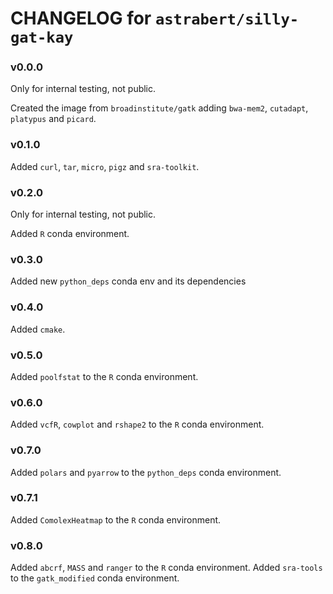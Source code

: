 # CHANGELOG for `astrabert/silly-gat-kay`

### v0.0.0

Only for internal testing, not public.

Created the image from `broadinstitute/gatk` adding `bwa-mem2`, `cutadapt`, `platypus` and `picard`.

### v0.1.0

Added `curl`, `tar`, `micro`, `pigz` and `sra-toolkit`.

### v0.2.0

Only for internal testing, not public.

Added `R` conda environment.

### v0.3.0

Added new `python_deps` conda env and its dependencies

### v0.4.0

Added `cmake`.

### v0.5.0

Added `poolfstat` to the `R` conda environment.

### v0.6.0

Added `vcfR`, `cowplot` and `rshape2` to the `R` conda environment.

### v0.7.0

Added `polars` and `pyarrow` to the `python_deps` conda environment.

### v0.7.1

Added `ComolexHeatmap` to the `R` conda environment.

### v0.8.0

Added `abcrf`, `MASS` and `ranger` to the `R` conda environment.
Added `sra-tools` to the `gatk_modified` conda environment.